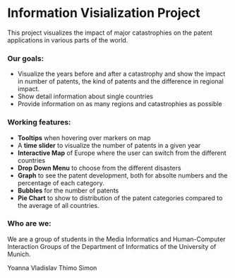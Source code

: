 # Information Visialization Project 

This project visualizes the impact of major catastrophies on the patent applications in various parts of the world.

### Our goals:

- Visualize the years before and after a catastrophy and show the impact in number of patents, the kind of patents and the difference in regional impact.
- Show detail information about single countries
- Provide information on as many regions and catastrophies as possible


### Working features:


- **Tooltips** when hovering over markers on map
- A **time slider** to visualize the number of patents in a given year
- **Interactive Map** of Europe where the user can switch from the different countries 
- **Drop Down Menu** to choose from the different disasters
- **Graph** to see the patent development, both for absolte numbers and the percentage of each category. 
- **Bubbles** for the number of patents 
- **Pie Chart** to show to distribution of the patent categories compared to the average of all countries. 

### Who are we:

We are a group of students in the Media Informatics and Human-Computer Interaction Groups of the Department of Informatics of the University of Munich. 

Yoanna
Vladislav
Thimo
Simon

